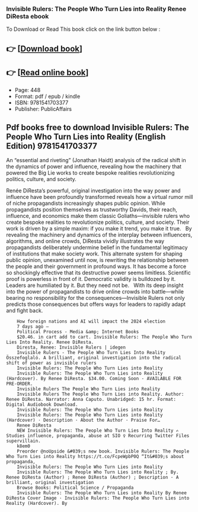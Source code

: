 ### Invisible Rulers: The People Who Turn Lies into Reality Renee DiResta ebook

To Download or Read This book click on the link button below :

## 👉  [**[Download book](http://filesbooks.info/download.php?group=book&from=github.com&id=711179&lnk=1079 "Download book")**]

## 👉  [**[Read online book](http://filesbooks.info/download.php?group=book&from=github.com&id=711179&lnk=1079 "Read online book")**]


* Page: 448
* Format: pdf / epub / kindle
* ISBN: 9781541703377
* Publisher: PublicAffairs



## Pdf books free to download Invisible Rulers: The People Who Turn Lies into Reality  (English Edition) 9781541703377



An “essential and riveting” (Jonathan Haidt) analysis of the radical shift in the dynamics of power and influence, revealing how the machinery that powered the Big Lie works to create bespoke realities revolutionizing politics, culture, and society.
 
 Renée DiResta’s powerful, original investigation into the way power and influence have been profoundly transformed reveals how a virtual rumor mill of niche propagandists increasingly shapes public opinion. While propagandists position themselves as trustworthy Davids, their reach, influence, and economics make them classic Goliaths—invisible rulers who create bespoke realities to revolutionize politics, culture, and society. Their work is driven by a simple maxim: if you make it trend, you make it true.
  
 By revealing the machinery and dynamics of the interplay between influencers, algorithms, and online crowds, DiResta vividly illustrates the way propagandists deliberately undermine belief in the fundamental legitimacy of institutions that make society work. This alternate system for shaping public opinion, unexamined until now, is rewriting the relationship between the people and their government in profound ways. It has become a force so shockingly effective that its destructive power seems limitless. Scientific proof is powerless in front of it. Democratic validity is bulldozed by it. Leaders are humiliated by it. But they need not be.
  
 With its deep insight into the power of propagandists to drive online crowds into battle—while bearing no responsibility for the consequences—Invisible Rulers not only predicts those consequences but offers ways for leaders to rapidly adapt and fight back.
  
  


        How foreign nations and AI will impact the 2024 election
        7 days ago —
        Political Process - Media &amp; Internet Books
        $20.46. in cart add to cart. Invisible Rulers: The People Who Turn Lies Into Reality. Renee DiResta.
        Diresta, Renee: Invisible Rulers | idegen
        Invisible Rulers - The People Who Turn Lies Into Reality Összefoglaló. A brilliant, original investigation into the radical shift of power as invisible rulers 
        Invisible Rulers: The People Who Turn Lies into Reality
        Invisible Rulers: The People Who Turn Lies into Reality (Hardcover). By Renee DiResta. $34.00. Coming Soon - AVAILABLE FOR PRE-ORDER.
        Invisible Rulers The People Who Turn Lies into Reality
        Invisible Rulers The People Who Turn Lies into Reality. Author: Renee DiResta. Narrator: Anna Caputo. Unabridged: 15 hr. Format: Digital Audiobook Download.
        Invisible Rulers: The People Who Turn Lies into Reality
        Invisible Rulers: The People Who Turn Lies into Reality (Hardcover) · Description · About the Author · Praise For…
        Renee DiResta
        NEW Invisible Rulers: The People Who Turn Lies Into Reality ✍ Studies influence, propaganda, abuse at SIO ‍♀️ Recurring Twitter Files supervillain.
        k8em0
        Preorder @noUpside &#039;s new book. Invisible Rulers: The People Who Turn Lies into Reality https://t.co/FcpeWpbP0Q “It&#039;s about propaganda, 
        Invisible Rulers: The People Who Turn Lies into Reality
        Invisible Rulers: The People Who Turn Lies into Reality ; By. Renee DiResta (Author) ; Renee DiResta (Author) ; Description · A brilliant, original investigation 
        Browse Books: Political Science / Propaganda
        Invisible Rulers: The People Who Turn Lies into Reality By Renee DiResta Cover Image · Invisible Rulers: The People Who Turn Lies into Reality (Hardcover). By 
    




